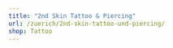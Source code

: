 ```yaml
---
title: "2nd Skin Tattoo & Piercing"
url: /zuerich/2nd-skin-tattoo-und-piercing/
shop: Tattoo
---
```

